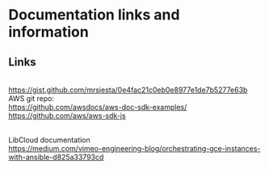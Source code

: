 # Documentation links and information

## Links
  <br /> https://gist.github.com/mrsiesta/0e4fac21c0eb0e8977e1de7b5277e63b
  <br /> AWS git repo:
    <br /> https://github.com/awsdocs/aws-doc-sdk-examples/
    <br /> https://github.com/aws/aws-sdk-js
    
  <br > LibCloud documentation
    <br /> https://medium.com/vimeo-engineering-blog/orchestrating-gce-instances-with-ansible-d825a33793cd
